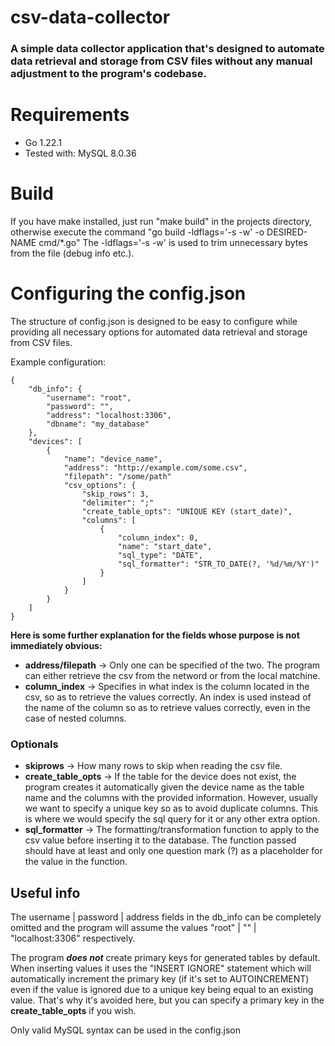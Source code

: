 # csv-data-collector

### A simple data collector application that's designed to automate data retrieval and storage from CSV files without any manual adjustment to the program's codebase. 

# Requirements
- Go 1.22.1
- Tested with: MySQL 8.0.36

# Build
If you have make installed, just run "make build" in the projects directory, otherwise execute the command "go build -ldflags='-s -w' -o DESIRED-NAME cmd/*.go" 
The -ldflags='-s -w' is used to trim unnecessary bytes from the file (debug info etc.).

# Configuring the config.json
The structure of config.json is designed to be easy to configure while providing all necessary options for automated data retrieval and storage from CSV files.

Example configuration:

    {
        "db_info": {
            "username": "root",
            "password": "",
            "address": "localhost:3306",
            "dbname": "my_database"  
        },
        "devices": [
            {
                "name": "device_name",
                "address": "http://example.com/some.csv",
                "filepath": "/some/path"
                "csv_options": {
                    "skip_rows": 3,
                    "delimiter": ";"
                    "create_table_opts": "UNIQUE KEY (start_date)",
                    "columns": [
                        {
                            "column_index": 0,
                            "name": "start_date",
                            "sql_type": "DATE",
                            "sql_formatter": "STR_TO_DATE(?, '%d/%m/%Y')"
                        }  
                    ]
                }
            }
        ]
    }

**Here is some further explanation for the fields whose purpose is not immediately obvious:**

- **address/filepath** -> Only one can be specified of the two. The program can either retrieve the csv from the netword or from the local matchine.
- **column_index** -> Specifies in what index is the column located in the csv, so as to retrieve the values correctly. An index is used instead of the name of the column so as to retrieve values correctly, even in the case of nested columns.

### Optionals
- **skiprows** -> How many rows to skip when reading the csv file.
- **create_table_opts** -> If the table for the device does not exist, the program creates it automatically given the device name as the table name and the columns with the provided information. However, usually we want to specify a unique key so as to avoid duplicate columns. This is where we would specify the sql query for it or any other extra option.
- **sql_formatter** -> The formatting/transformation function to apply to the csv value before inserting it to the database. The function passed should have at least and only one question mark (?) as a placeholder for the value in the function.

## Useful info
The username | password | address fields in the db_info can be completely omitted and the program will assume the values "root" | "" | "localhost:3306" respectively.

The program ***does not*** create primary keys for generated tables by default. When inserting values it uses the "INSERT IGNORE" statement which will automatically increment the primary key (if it's set to AUTOINCREMENT) even if the value is ignored due to a unique key being equal to an existing value. That's why it's avoided here, but you can specify a primary key in the **create_table_opts** if you wish.

Only valid MySQL syntax can be used in the config.json
